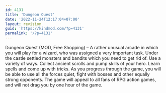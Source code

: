 ```yaml
---
id: 4131
title: 'Dungeon Quest'
date: '2022-11-24T12:17:04+07:00'
layout: revision
guid: 'https://kindmod.com/?p=4131'
permalink: '/?p=4131'
---
```


Dungeon Quest (MOD, Free Shopping) – A rather unusual arcade in which you will play for a wizard, who was assigned a very important task. Under the castle settled monsters and bandits which you need to get rid of. Use a variety of ways. Collect ancient scrolls and pump skills of your hero. Learn spells and come up with tricks. As you progress through the game, you will be able to use all the forces quiet, fight with bosses and other equally strong opponents. The game will appeal to all fans of RPG action games, and will not drag you by one hour of the game.